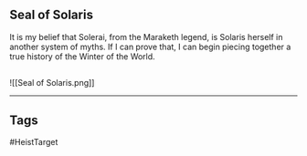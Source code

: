 ## Seal of Solaris
It is my belief that Solerai, from the Maraketh legend, is Solaris herself in another system of
myths. If I can prove that, I can begin piecing together a true history of the Winter of the World.
## 
![[Seal of Solaris.png]]

---
## Tags
#HeistTarget
